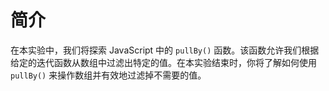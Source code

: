 # 简介

在本实验中，我们将探索 JavaScript 中的 `pullBy()` 函数。该函数允许我们根据给定的迭代函数从数组中过滤出特定的值。在本实验结束时，你将了解如何使用 `pullBy()` 来操作数组并有效地过滤掉不需要的值。
